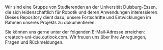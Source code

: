 Wir sind eine Gruppe von Studierenden an der Universität Duisburg-Essen,
die sich leidenschaftlich für Robotik und deren Anwendungen interessieren.
Dieses Repository dient dazu, unsere Fortschritte und Entwicklungen im Rahmen unseres Projekts zu dokumentieren.

Sie können uns gerne unter der folgenden E-Mail-Adresse erreichen: createch-uni-due.outlook.com.
Wir freuen uns über Ihre Anregungen, Fragen und Rückmeldungen.
